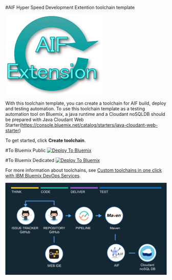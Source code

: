 #AIF Hyper Speed Development Extention toolchain template



![AIF Hyper Speed Development](https://github.com/asanos908/test/blob/master/sfd.png)

With this toolchain template, you can create a toolchain for AIF build, deploy and testing automation. To use this toolchain template as a testing automation tool on Bluemix, a java runtime and a Cloudant noSQLDB should be prepared with Java Cloudant Web Starter(https://console.bluemix.net/catalog/starters/java-cloudant-web-starter)

To get started, click **Create toolchain**.

#To Bluemix Public
[![Deploy To Bluemix](https://console.ng.bluemix.net/devops/graphics/create_toolchain_button.png)](https://console.ng.bluemix.net/devops/setup/deploy/?repository=https://github.com/asanos908/test.git)

#To Bluemix Dedicated
[![Deploy To Bluemix](https://console.ng.bluemix.net/devops/graphics/create_toolchain_button.png)](https://console.w3ibm.bluemix.net/devops/setup/deploy/?repository=https://github.com/asanos908/test.git)

For more information about toolchains, see [Custom toolchains in one click with IBM Bluemix DevOps Services](https://developer.ibm.com/devops-services/2016/06/16/open-toolchain-with-ibm-bluemix-devops-services/).


![toolchainimage](https://github.com/asanos908/test/blob/master/.bluemix/toolchain_dark.png)
